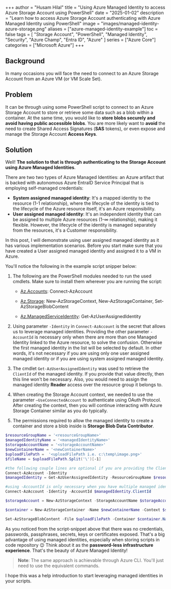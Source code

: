 +++
author = "Husam Hilal"
title = "Using Azure Managed Identity to access Azure Storage Account using PowerShell"
date = "2025-01-02"
description = "Learn how to access Azure Storage Account authenticating with Azure Managed Identity using PowerShell"
image = "images/managed-identity-azure-storage.png"
aliases = ["azure-managed-identity-example"]
toc = false
tags = [
    "Storage Account",
    "PowerShell",
    "Managed Identity",
    "Security",
    "Azure Champ",
    "Entra ID",
    "Azure"
]
series = ["Azure Core"]
categories = ["Microsoft Azure"]
+++

## Background

In many occasions you will face the need to connect to an Azure Storage Account from an Azure VM (or VM Scale Set). 

## Problem

It can be through using some PowerShell script to connect to an Azure Storage Account to store or retrieve some data such as a blob within a container. At the same time, you would like to **store blobs securely and avoid having public accessible blobs**. You are more likely want to **avoid** the need to create Shared Access Signatures (**SAS** tokens), or even expose and manage the Storage Account **Access Keys**.

## Solution

Well! **The solution to that is through authenticating to the Storage Account using Azure Managed Identities**.

There are two two types of Azure Managed Identities: an Azure artifact that is backed with autonomous Azure EntraID Service Principal that is employing self-managed credentials:

* **System assigned managed identity**: It's a mapped identity to the resource (1-1 relationship), where the lifecycle of the identity is tied to the lifecycle of the Azure resource itself, it's an Azure responsibility.
* **User assigned managed identity**: It's an independent identity that can be assigned to multiple Azure resources  (1-∞ relationship), making it flexible. However, the lifecycle of the identity is managed separately from the resources, it's a Customer responsibility.

In this post, I will demonstrate using user assigned managed identity as it has various implementation scenarios. Before you start make sure that you have created a User assigned managed identity and assigned it to a VM in Azure.

You'll notice the following in the example script snipper below:

1. The following are the PowerShell modules needed to run the used cmdlets. Make sure to install them wherever you are running the script:

    * [Az.Accounts](https://learn.microsoft.com/powershell/module/az.accounts): Connect-AzAccount

    * [Az.Storage](https://learn.microsoft.com/powershell/module/az.storage): New-AzStorageContext, New-AzStorageContainer, Set-AzStorageBlobContent

    * [Az.ManagedServiceIdentity](https://learn.microsoft.com/powershell/module/az.managedserviceidentity/): Get-AzUserAssignedIdentity

2. Using parameter `-Identity` in `Connect-AzAccount` is the secret that allows us to leverage managed identities.  Providing the other parameter `-AccountId` is necessary only when there are more than one Managed Identity linked to the Azure resource, to solve the confusion. Otherwise the first managed identity in the list will be selected by default. In other words, it's not necessary if you are using only one user assigned managed identity or if you are using system assigned managed identity.

3. The cmdlet `Get-AzUserAssignedIdentity` was used to retrieve the `ClientId` of the managed identity. If you provide that value directly, then this line won't be necessary. Also, you would need to assign the managed identity **Reader** access over the resource group it belongs to.

4. When creating the Storage Account context, we needed to use the parameter `–UseConnectedAccount` to authenticate using OAuth Protocol. After creating the context, then you will continue interacting with Azure Storage Container similar as you do typically.

5. The permissions required to allow the managed identity to create a container and store a blob inside is **Storage Blob Data Contributor**.

```powershell
$resourceGroupName = '<resourceGroupName>'
$managedIdentityName = '<managedIdentityName>'
$storageAccountName = '<storageAccountName>'
$newContainerName = '<newContainerName>'
$uploadFilePath =  '<uploadFilePath i.e. c:\temp\image.png>'
$fileName = $uploadFilePath.Split('\')[-1]

#the following couple lines are optional if you are providing the ClientID directly
Connect-AzAccount -Identity
$managedIdentity = Get-AzUserAssignedIdentity -ResourceGroupName $resourceGroupName -Name $managedIdentityName

#using -AccountId is only necessary when you have multiple managed identities linked to the Azure resource (i.e. Storage Account)
Connect-AzAccount -Identity -AccountId $managedIdentity.ClientId

$storageAccount = New-AzStorageContext -StorageAccountName $storageAccountName –UseConnectedAccount

$container = New-AzStorageContainer -Name $newContainerName -Context $storageAccount.Context -Permission blob

Set-AzStorageBlobContent -File $uploadFilePath -Container $container.Name -Blob $fileName -Context $storageAccount.Context

```

As you noticed from the script-snippet above that there was no credentials, passwords, passphrases, secrets, keys or certificates exposed. That's a big advantage of using managed identities, especially when storing scripts in code repository 😉 Think about it as the **password-less infrastructure experience**. That's the beauty of Azure Managed Identity!

> **Note**: The same approach is achievable through Azure CLI. You'll just need to use the equivalent commands.

I hope this was a help introduction to start leveraging managed identities in your scripts.
